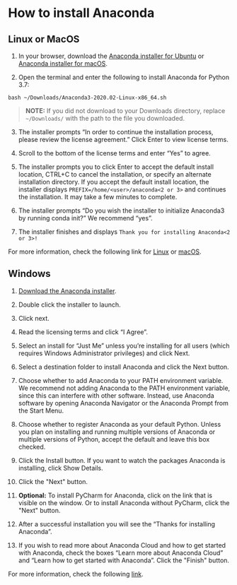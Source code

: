 # How to install Anaconda
## Linux or MacOS

1. In your browser, download the [Anaconda installer for Ubuntu](https://www.anaconda.com/products/individual#linux) or [Anaconda installer for macOS](https://www.anaconda.com/products/individual#macos).

2. Open the terminal and enter the following to install Anaconda for Python 3.7:

```
bash ~/Downloads/Anaconda3-2020.02-Linux-x86_64.sh
```

> **NOTE:** If you did not download to your Downloads directory, replace `~/Downloads/` with the path to the file you downloaded.

3. The installer prompts “In order to continue the installation process, please review the license agreement.” Click Enter to view license terms.

4. Scroll to the bottom of the license terms and enter “Yes” to agree.

5. The installer prompts you to click Enter to accept the default install location, CTRL+C to cancel the installation, or specify an alternate installation directory. If you accept the default install location, the installer displays `PREFIX=/home/<user>/anaconda<2 or 3>` and continues the installation. It may take a few minutes to complete.

6. The installer prompts “Do you wish the installer to initialize Anaconda3 by running conda init?” We recommend “yes”.

7. The installer finishes and displays `Thank you for installing Anaconda<2 or 3>!`

For more information, check the following link for [Linux](https://docs.anaconda.com/anaconda/install/linux/) or [macOS](https://docs.anaconda.com/anaconda/install/mac-os/).

## Windows

1. [Download the Anaconda installer](https://www.anaconda.com/products/individual#windows).

2. Double click the installer to launch.

3. Click next.

4. Read the licensing terms and click “I Agree”.

5. Select an install for “Just Me” unless you’re installing for all users (which requires Windows Administrator privileges) and click Next.

6. Select a destination folder to install Anaconda and click the Next button.

7. Choose whether to add Anaconda to your PATH environment variable. We recommend not adding Anaconda to the PATH environment variable, since this can interfere with other software. Instead, use Anaconda software by opening Anaconda Navigator or the Anaconda Prompt from the Start Menu.

8. Choose whether to register Anaconda as your default Python. Unless you plan on installing and running multiple versions of Anaconda or multiple versions of Python, accept the default and leave this box checked.

9. Click the Install button. If you want to watch the packages Anaconda is installing, click Show Details.

10. Click the "Next" button.

11. **Optional:** To install PyCharm for Anaconda, click on the link that is visible on the window. Or to install Anaconda without PyCharm, click the "Next" button.

12. After a successful installation you will see the “Thanks for installing Anaconda”.

13. If you wish to read more about Anaconda Cloud and how to get started with Anaconda, check the boxes “Learn more about Anaconda Cloud” and “Learn how to get started with Anaconda”. Click the "Finish" button.

For more information, check the following [link](https://docs.anaconda.com/anaconda/install/windows/).